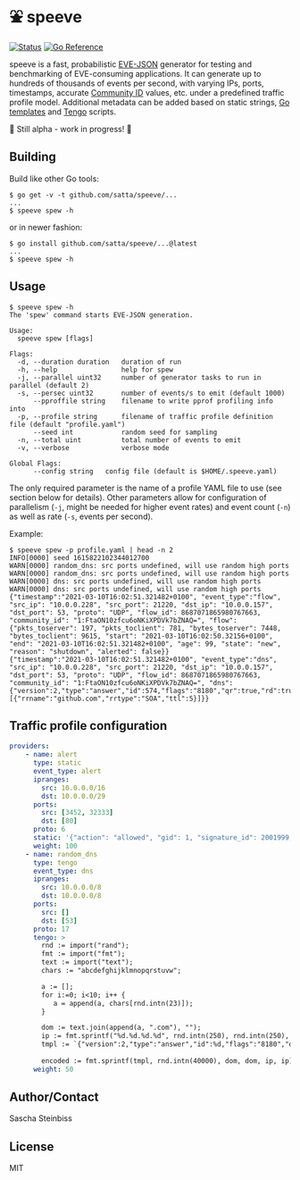 # ⛲ speeve

[![Status](https://github.com/satta/speeve/actions/workflows/go.yml/badge.svg)](https://github.com/satta/speeve/actions)
[![Go Reference](https://pkg.go.dev/badge/github.com/satta/speeve.svg)](https://pkg.go.dev/github.com/satta/speeve)

speeve is a fast, probabilistic [EVE-JSON](https://suricata.readthedocs.io/en/latest/output/eve/eve-json-format.html) generator for testing and benchmarking of EVE-consuming applications. It can generate up to hundreds of thousands of events per second, with varying IPs, ports, timestamps, accurate [Community ID](https://github.com/corelight/community-id-spec) values, etc. under a predefined traffic profile model. Additional metadata can be added based on static strings, [Go templates](https://golang.org/pkg/text/template/) and [Tengo](https://github.com/d5/tengo) scripts. 

🚧 Still alpha - work in progress! 🚧

## Building

Build like other Go tools:

```
$ go get -v -t github.com/satta/speeve/...
...
$ speeve spew -h
```

or in newer fashion:

```
$ go install github.com/satta/speeve/...@latest
...
$ speeve spew -h
```


## Usage

```
$ speeve spew -h
The 'spew' command starts EVE-JSON generation.

Usage:
  speeve spew [flags]

Flags:
  -d, --duration duration   duration of run
  -h, --help                help for spew
  -j, --parallel uint32     number of generator tasks to run in parallel (default 2)
  -s, --persec uint32       number of events/s to emit (default 1000)
      --pproffile string    filename to write pprof profiling info into
  -p, --profile string      filename of traffic profile definition file (default "profile.yaml")
      --seed int            random seed for sampling
  -n, --total uint          total number of events to emit
  -v, --verbose             verbose mode

Global Flags:
      --config string   config file (default is $HOME/.speeve.yaml)
```

The only required parameter is the name of a profile YAML file to use (see
section below for details). Other parameters allow for configuration of
parallelism (`-j`, might be needed for higher event rates) and event count (`-n`)
as well as rate (`-s`, events per second).

Example:
```
$ speeve spew -p profile.yaml | head -n 2
INFO[0000] seed 1615822102344012700
WARN[0000] random_dns: src ports undefined, will use random high ports 
WARN[0000] random_dns: src ports undefined, will use random high ports 
WARN[0000] dns: src ports undefined, will use random high ports 
WARN[0000] dns: src ports undefined, will use random high ports 
{"timestamp":"2021-03-10T16:02:51.321482+0100", "event_type":"flow", "src_ip": "10.0.0.228", "src_port": 21220, "dst_ip": "10.0.0.157", "dst_port": 53, "proto": "UDP", "flow_id": 8687071865980767663, "community_id": "1:FtaON10zfcu6oNKiXPDVk7bZNAQ=", "flow": {"pkts_toserver": 197, "pkts_toclient": 781, "bytes_toserver": 7448, "bytes_toclient": 9615, "start": "2021-03-10T16:02:50.32156+0100", "end": "2021-03-10T16:02:51.321482+0100", "age": 99, "state": "new", "reason": "shutdown", "alerted": false}}
{"timestamp":"2021-03-10T16:02:51.321482+0100", "event_type":"dns", "src_ip": "10.0.0.228", "src_port": 21220, "dst_ip": "10.0.0.157", "dst_port": 53, "proto": "UDP", "flow_id": 8687071865980767663, "community_id": "1:FtaON10zfcu6oNKiXPDVk7bZNAQ=", "dns": {"version":2,"type":"answer","id":574,"flags":"8180","qr":true,"rd":true,"ra":true,"rrname":"github.com","rrtype":"AAAA","rcode":"NOERROR","authorities":[{"rrname":"github.com","rrtype":"SOA","ttl":5}]}}
```

## Traffic profile configuration

```yaml
providers:
    - name: alert
      type: static
      event_type: alert
      ipranges:
        src: 10.0.0.0/16
        dst: 10.0.0.0/29
      ports:
        src: [3452, 32333]
        dst: [80]
      proto: 6
      static: '{"action": "allowed", "gid": 1, "signature_id": 2001999, "rev": 9, "signature": "ET MALWARE BTGrab.com Spyware Downloading Ads", "category": "A Network Trojan was detected", "severity": 1}'
      weight: 100
    - name: random_dns
      type: tengo
      event_type: dns
      ipranges:
        src: 10.0.0.0/8
        dst: 10.0.0.0/8
      ports:
        src: []
        dst: [53]
      proto: 17
      tengo: >
        rnd := import("rand");
        fmt := import("fmt");
        text := import("text");
        chars := "abcdefghijklmnopqrstuvw";

        a := [];
        for i:=0; i<10; i++ {
           a = append(a, chars[rnd.intn(23)]);
        }

        dom := text.join(append(a, ".com"), "");
        ip := fmt.sprintf("%d.%d.%d.%d", rnd.intn(250), rnd.intn(250), rnd.intn(250), rnd.intn(250));
        tmpl := `{"version":2,"type":"answer","id":%d,"flags":"8180","qr":true,"rd":true,"ra":true,"rrname":"%s","rrtype":"A","rcode":"NOERROR","answers":[{"rrname":"%s","rrtype":"A","ttl":299,"rdata":"%s"}],"grouped":{"A":["%s"]}}`;
  
        encoded := fmt.sprintf(tmpl, rnd.intn(40000), dom, dom, ip, ip);
      weight: 50
```

## Author/Contact

Sascha Steinbiss

## License

MIT
